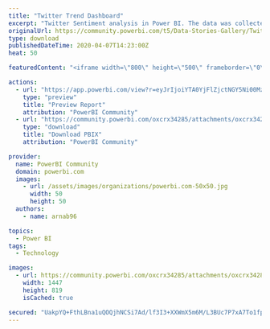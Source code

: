 ```yaml
---
title: "Twitter Trend Dashboard"
excerpt: "Twitter Sentiment analysis in Power BI. The data was collected using Python. Refer to this link to read about the data collection process:"
originalUrl: https://community.powerbi.com/t5/Data-Stories-Gallery/Twitter-Trend-Dashboard/m-p/1013684
type: download
publishedDateTime: 2020-04-07T14:23:00Z
heat: 50

featuredContent: "<iframe width=\"800\" height=\"500\" frameborder=\"0\" src=\"https://app.powerbi.com/view?r=eyJrIjoiYTA0YjFlZjctNGY5Ni00MzQ2LTkzYTQtYWQ4YzNiNTU3YjJkIiwidCI6IjgwZjIzZjRhLTkxYTQtNDU2Ni04ZGIxLTNiY2FiYjIxZDFjYiIsImMiOjF9\"></iframe>"

actions:
  - url: "https://app.powerbi.com/view?r=eyJrIjoiYTA0YjFlZjctNGY5Ni00MzQ2LTkzYTQtYWQ4YzNiNTU3YjJkIiwidCI6IjgwZjIzZjRhLTkxYTQtNDU2Ni04ZGIxLTNiY2FiYjIxZDFjYiIsImMiOjF9"
    type: "preview"
    title: "Preview Report"
    attribution: "PowerBI Community"
  - url: "https://community.powerbi.com/oxcrx34285/attachments/oxcrx34285/DataStoriesGallery/3705/2/tweet%20dashboard.pbix"
    type: "download"
    title: "Download PBIX"
    attribution: "PowerBI Community"

provider:
  name: PowerBI Community
  domain: powerbi.com
  images:
    - url: /assets/images/organizations/powerbi.com-50x50.jpg
      width: 50
      height: 50
  authors:
    - name: arnab96

topics:
  - Power BI
tags:
  - Technology

images:
  - url: https://community.powerbi.com/oxcrx34285/attachments/oxcrx34285/DataStoriesGallery/3705/1/tweet-dashboard.PNG
    width: 1447
    height: 819
    isCached: true

secured: "UakpYQ+FthLBna1uQOQjhNCSi7Ad/lf3I3+XXWmX5m6M/L3BUc7P7xA7To1fpJXk/UFIGL998L2qL2ULvYWX8sxvS2xzVg7QlYkT2zoK30SWw532vG5/DYi2OorHRk2vXnPupKSfTf1UB0bg3mznTNlgZCyRws0pkHfOphOsAJHiuei3Ef7kGoEDPmEg72UtDAoeg1S21tM13OZCtPbJrZh+AJ+ZsooFtPXd4asI1Nkaa3ABXAwfce0dmrc74qDTmToPs/sHW5SpKocq170DzOPFx3LT+pBCOg2VJXjTID08+yH1vu73dXoCFFNa9JmIh9UslqUkB2u99oRIb/3yikBH4ZgABF+WO58vBtDHRbx9MDrCylpn+4n98dzp7j7hwAf7uhvNFx70RngLon/7Kw==;yh9Wbg9UTQZl/ivgwX5eVg=="
---
```


